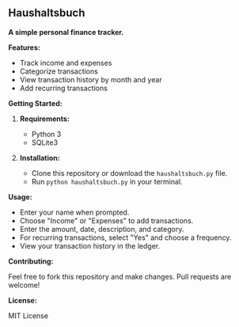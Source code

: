 ## **Haushaltsbuch**

**A simple personal finance tracker.**

**Features:**

* Track income and expenses
* Categorize transactions
* View transaction history by month and year
* Add recurring transactions

**Getting Started:**

1. **Requirements:**
   * Python 3
   * SQLite3

2. **Installation:**
   * Clone this repository or download the `haushaltsbuch.py` file.
   * Run `python haushaltsbuch.py` in your terminal.

**Usage:**

* Enter your name when prompted.
* Choose "Income" or "Expenses" to add transactions.
* Enter the amount, date, description, and category.
* For recurring transactions, select "Yes" and choose a frequency.
* View your transaction history in the ledger.

**Contributing:**

Feel free to fork this repository and make changes. Pull requests are welcome!

**License:**

MIT License
